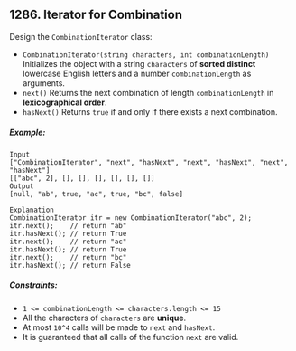 ## 1286. Iterator for Combination

Design the ```CombinationIterator``` class:

* ```CombinationIterator(string characters, int combinationLength)``` Initializes the object with a string ```characters``` of **sorted distinct** lowercase English letters and a number ```combinationLength``` as arguments.
* ```next()``` Returns the next combination of length ```combinationLength``` in **lexicographical order**.
* ```hasNext()``` Returns ```true``` if and only if there exists a next combination.

##### Example:
```
Input
["CombinationIterator", "next", "hasNext", "next", "hasNext", "next", "hasNext"]
[["abc", 2], [], [], [], [], [], []]
Output
[null, "ab", true, "ac", true, "bc", false]

Explanation
CombinationIterator itr = new CombinationIterator("abc", 2);
itr.next();    // return "ab"
itr.hasNext(); // return True
itr.next();    // return "ac"
itr.hasNext(); // return True
itr.next();    // return "bc"
itr.hasNext(); // return False
```

##### Constraints:

* ```1 <= combinationLength <= characters.length <= 15```
* All the characters of ```characters``` are **unique**.
* At most ```10^4``` calls will be made to ```next``` and ```hasNext```.
* It is guaranteed that all calls of the function ```next``` are valid.